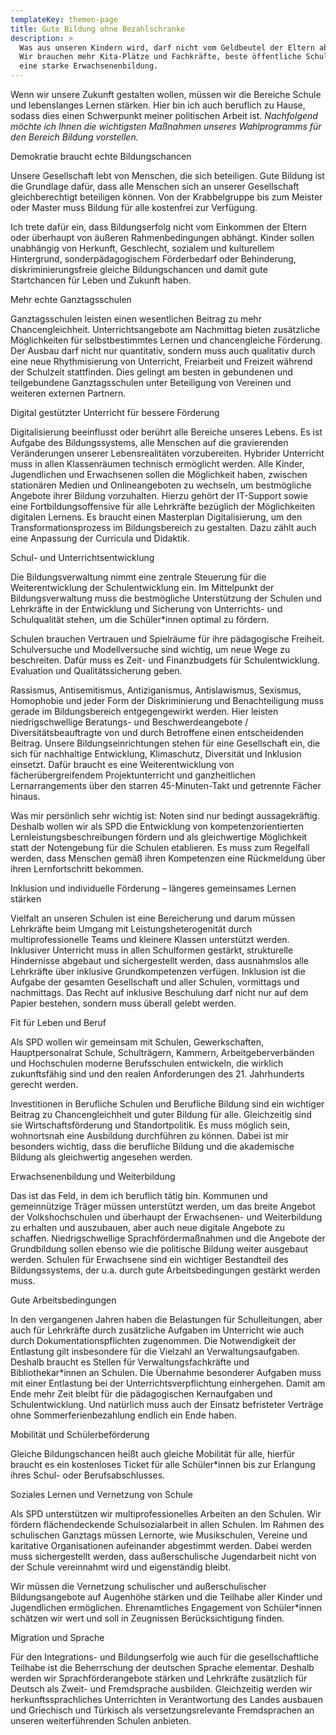 ```yaml
---
templateKey: themen-page
title: Gute Bildung ohne Bezahlschranke
description: >
  Was aus unseren Kindern wird, darf nicht vom Geldbeutel der Eltern abhängen.
  Wir brauchen mehr Kita-Plätze und Fachkräfte, beste öffentliche Schulen und
  eine starke Erwachsenenbildung.
---
```

Wenn wir unsere Zukunft gestalten wollen, müssen wir die Bereiche Schule und lebenslanges Lernen stärken. Hier bin ich auch beruflich zu Hause, sodass dies einen Schwerpunkt meiner politischen Arbeit ist. *Nachfolgend möchte ich Ihnen die wichtigsten Maßnahmen unseres Wahlprogramms für den Bereich Bildung vorstellen.*

Demokratie braucht echte Bildungschancen

Unsere Gesellschaft lebt von Menschen, die sich beteiligen. Gute Bildung ist die Grundlage dafür, dass alle Menschen sich an unserer Gesellschaft gleichberechtigt beteiligen können. Von der Krabbelgruppe bis zum Meister oder Master muss Bildung für alle kostenfrei zur Verfügung. 

Ich trete dafür ein, dass Bildungserfolg nicht vom Einkommen der Eltern oder überhaupt von äußeren Rahmenbedingungen abhängt. Kinder sollen unabhängig von Herkunft, Geschlecht, sozialem und kulturellem Hintergrund, sonderpädagogischem Förderbedarf oder Behinderung, diskriminierungsfreie gleiche Bildungschancen und damit gute Startchancen für Leben und Zukunft haben. 

Mehr echte Ganztagsschulen

Ganztagsschulen leisten einen wesentlichen Beitrag zu mehr Chancengleichheit. Unterrichtsangebote am Nachmittag bieten zusätzliche Möglichkeiten für selbstbestimmtes Lernen und chancengleiche Förderung. Der Ausbau darf nicht nur quantitativ, sondern muss auch qualitativ durch eine neue Rhythmisierung von Unterricht, Freiarbeit und Freizeit während der Schulzeit stattfinden. Dies gelingt am besten in gebundenen und teilgebundene Ganztagsschulen unter Beteiligung von Vereinen und weiteren externen Partnern.

Digital gestützter Unterricht für bessere Förderung

Digitalisierung beeinflusst oder berührt alle Bereiche unseres Lebens. Es ist Aufgabe des Bildungssystems, alle Menschen auf die gravierenden Veränderungen unserer Lebensrealitäten vorzubereiten. Hybrider Unterricht muss in allen Klassenräumen technisch ermöglicht werden. Alle Kinder, Jugendlichen und Erwachsenen sollen die Möglichkeit haben, zwischen stationären Medien und Onlineangeboten zu wechseln, um bestmögliche Angebote ihrer Bildung vorzuhalten. Hierzu gehört der IT-Support sowie eine Fortbildungsoffensive für alle Lehrkräfte bezüglich der Möglichkeiten digitalen Lernens. Es braucht einen Masterplan Digitalisierung, um den Transformationsprozess im Bildungsbereich zu gestalten. Dazu zählt auch eine Anpassung der Curricula und Didaktik. 

Schul- und Unterrichtsentwicklung

Die Bildungsverwaltung nimmt eine zentrale Steuerung für die Weiterentwicklung der Schulentwicklung ein. Im Mittelpunkt der Bildungsverwaltung muss die bestmögliche Unterstützung der Schulen und Lehrkräfte in der Entwicklung und Sicherung von Unterrichts- und Schulqualität stehen, um die Schüler*innen optimal zu fördern.

Schulen brauchen Vertrauen und Spielräume für ihre pädagogische Freiheit. Schulversuche und Modellversuche sind wichtig, um neue Wege zu beschreiten. Dafür muss es Zeit- und Finanzbudgets für Schulentwicklung. Evaluation und Qualitätssicherung geben. 

Rassismus, Antisemitismus, Antiziganismus, Antislawismus, Sexismus, Homophobie und jeder Form der Diskriminierung und Benachteiligung muss gerade im Bildungsbereich entgegengewirkt werden. Hier leisten niedrigschwellige Beratungs- und Beschwerdeangebote / Diversitätsbeauftragte von und durch Betroffene einen entscheidenden Beitrag. Unsere Bildungseinrichtungen stehen für eine Gesellschaft ein, die sich für nachhaltige Entwicklung, Klimaschutz, Diversität und Inklusion einsetzt. Dafür braucht es eine Weiterentwicklung von fächerübergreifendem Projektunterricht und ganzheitlichen Lernarrangements über den starren 45-Minuten-Takt und getrennte Fächer hinaus.

Was mir persönlich sehr wichtig ist: Noten sind nur bedingt aussagekräftig. Deshalb wollen wir als SPD die Entwicklung von kompetenzorientierten Lernleistungsbeschreibungen fördern und als gleichwertige Möglichkeit statt der Notengebung für die Schulen etablieren. Es muss zum Regelfall werden, dass Menschen gemäß ihren Kompetenzen eine Rückmeldung über ihren Lernfortschritt bekommen. 

Inklusion und individuelle Förderung – längeres gemeinsames Lernen stärken

Vielfalt an unseren Schulen ist eine Bereicherung und darum müssen Lehrkräfte beim Umgang mit Leistungsheterogenität durch multiprofessionelle Teams und kleinere Klassen unterstützt werden. Inklusiver Unterricht muss in allen Schulformen gestärkt, strukturelle Hindernisse abgebaut und sichergestellt werden, dass ausnahmslos alle Lehrkräfte über inklusive Grundkompetenzen verfügen. Inklusion ist die Aufgabe der gesamten Gesellschaft und aller Schulen, vormittags und nachmittags. Das Recht auf inklusive Beschulung darf nicht nur auf dem Papier bestehen, sondern muss überall gelebt werden.

Fit für Leben und Beruf

Als SPD wollen wir gemeinsam mit Schulen, Gewerkschaften, Hauptpersonalrat Schule, Schulträgern, Kammern, Arbeitgeberverbänden und Hochschulen moderne Berufsschulen entwickeln, die wirklich zukunftsfähig sind und den realen Anforderungen des 21. Jahrhunderts gerecht werden.

Investitionen in Berufliche Schulen und Berufliche Bildung sind ein wichtiger Beitrag zu Chancengleichheit und guter Bildung für alle. Gleichzeitig sind sie Wirtschaftsförderung und Standortpolitik. Es muss möglich sein, wohnortsnah eine Ausbildung durchführen zu können. Dabei ist mir besonders wichtig, dass die berufliche Bildung und die akademische Bildung als gleichwertig angesehen werden.

Erwachsenenbildung und Weiterbildung

Das ist das Feld, in dem ich beruflich tätig bin. Kommunen und gemeinnützige Träger müssen unterstützt werden, um das breite Angebot der Volkshochschulen und überhaupt der Erwachsenen- und Weiterbildung zu erhalten und auszubauen, aber auch neue digitale Angebote zu schaffen. Niedrigschwellige Sprachfördermaßnahmen und die Angebote der Grundbildung sollen ebenso wie die politische Bildung weiter ausgebaut werden. Schulen für Erwachsene sind ein wichtiger Bestandteil des Bildungssystems, der u.a. durch gute Arbeitsbedingungen gestärkt werden muss. 

Gute Arbeitsbedingungen

In den vergangenen Jahren haben die Belastungen für Schulleitungen, aber auch für Lehrkräfte durch zusätzliche Aufgaben im Unterricht wie auch durch Dokumentationspflichten zugenommen. Die Notwendigkeit der Entlastung gilt insbesondere für die Vielzahl an Verwaltungsaufgaben. Deshalb braucht es Stellen für Verwaltungsfachkräfte und Bibliothekar*innen an Schulen. Die Übernahme besonderer Aufgaben muss mit einer Entlastung bei der Unterrichtsverpflichtung einhergehen. Damit am Ende mehr Zeit bleibt für die pädagogischen Kernaufgaben und Schulentwicklung. Und natürlich muss auch der Einsatz befristeter Verträge ohne Sommerferienbezahlung endlich ein Ende haben. 

Mobilität und Schülerbeförderung

Gleiche Bildungschancen heißt auch gleiche Mobilität für alle, hierfür braucht es ein kostenloses Ticket für alle Schüler*innen bis zur Erlangung ihres Schul- oder Berufsabschlusses. 

Soziales Lernen und Vernetzung von Schule

Als SPD unterstützen wir multiprofessionelles Arbeiten an den Schulen. Wir fördern flächendeckende Schulsozialarbeit in allen Schulen. Im Rahmen des schulischen Ganztags müssen Lernorte, wie Musikschulen, Vereine und karitative Organisationen aufeinander abgestimmt werden. Dabei werden muss sichergestellt werden, dass außerschulische Jugendarbeit nicht von der Schule vereinnahmt wird und eigenständig bleibt.

Wir müssen die Vernetzung schulischer und außerschulischer Bildungsangebote auf Augenhöhe stärken und die Teilhabe aller Kinder und Jugendlichen ermöglichen. Ehrenamtliches Engagement von Schüler*innen schätzen wir wert und soll in Zeugnissen Berücksichtigung finden.

Migration und Sprache

Für den Integrations- und Bildungserfolg wie auch für die gesellschaftliche Teilhabe ist die Beherrschung der deutschen Sprache elementar. Deshalb werden wir Sprachförderangebote stärken und Lehrkräfte zusätzlich für Deutsch als Zweit- und Fremdsprache ausbilden. Gleichzeitig werden wir herkunftssprachliches Unterrichten in Verantwortung des Landes ausbauen und Griechisch und Türkisch als versetzungsrelevante Fremdsprachen an unseren weiterführenden Schulen anbieten.